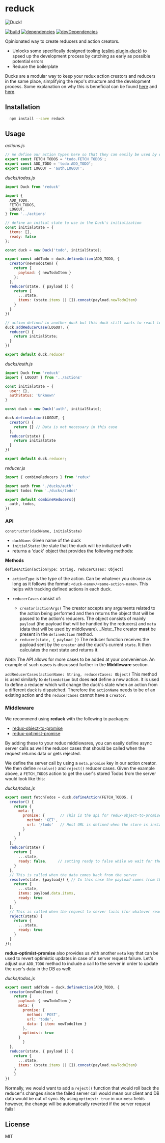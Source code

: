 # reduck

![Duck!](https://media2.giphy.com/media/ruhPcuDNmS12M/giphy.gif)

[![build](https://travis-ci.org/enkidevs/reduck.svg)](https://travis-ci.org/enkidevs/reduck)
[![dependencies](https://david-dm.org/enkidevs/reduck.svg)](https://david-dm.org/enkidevs/reduck)
[![devDependencies](https://david-dm.org/enkidevs/reduck/dev-status.svg)](https://david-dm.org/enkidevs/reduck#info=devDependencies)

Opinionated way to create reducers and action creators.

  * Unlocks some specifically designed tooling ([eslint-plugin-duck](https://github.com/enkidevs/eslint-plugin-duck)) to speed up the development process by catching as early as possible potential errors
  * Reduce the boilerplate

Ducks are a modular way to keep your redux action creators and reducers in the same place, simplifying the repo's structure and the development process. Some explanation on why this is beneficial can be found [here](https://github.com/erikras/ducks-modular-redux) and [here](https://medium.freecodecamp.com/scaling-your-redux-app-with-ducks-6115955638be).

## Installation

```bash
  npm install --save reduck
```

## Usage

*actions.js*
```js
// We define our action types here so that they can easily be used by different ducks
export const FETCH_TODOS = 'todo.FETCH_TODOS';
export const ADD_TODO = 'todo.ADD_TODO';
export const LOGOUT = 'auth.LOGOUT';
```

*ducks/todos.js*
```js
import Duck from 'reduck'

import {
  ADD_TODO,
  FETCH_TODOS,
  LOGOUT,
} from '../actions'

// define an initial state to use in the Duck's initialization
const initialState = {
  items: [],
  ready: false
};

const duck = new Duck('todo', initialState);

export const addTodo = duck.defineAction(ADD_TODO, {
  creator(newTodoItem) {
    return {
      payload: { newTodoItem }
    };
  },
  reducer(state, { payload }) {
    return {
      ...state,
      items: (state.items || []).concat(payload.newTodoItem)
    }
  }
})

// action defined in another duck but this duck still wants to react to it
duck.addReducerCase(LOGOUT, {
  reducer() {
    return initialState;
  }
})

export default duck.reducer
```

*ducks/auth.js*
```js
import Duck from 'reduck'
import { LOGOUT } from '../actions'

const initialState = {
  user: {},
  authStatus: 'Unknown'
}

const duck = new Duck('auth', initialState);

duck.defineAction(LOGOUT, {
  creator() {
    return {} // Data is not necessary in this case
  },
  reducer(state) {
    return initialState
  }
})

export default duck.reducer;
```

*reducer.js*
```js
import { combineReducers } from 'redux'

import auth from './ducks/auth'
import todos from './ducks/todos'

export default combineReducers({
  auth, todos,
})
```

### API

`constructor(duckName, initialState)`
- `duckName`: Given name of the duck
- `initialState`: the state that the duck will be initialized with
- returns a 'duck' object that provides the following methods:

**Methods**

`defineAction(actionType: String, reducerCases: Object)`
- `actionType` is the type of the action. Can be whatever you choose as long as it follows the format: `<duck-name>/<some-action-name>`.
This helps with tracking defined actions in each duck.

- `reducerCases` consist of:
  * `creator(actionArgs)`
  The creator accepts any arguments related to the action being performed and then returns the object that will be passed to the action's reducers. The object consists of mainly `payload` (the payload that will be handled by the reducers) and `meta` (data that will be used by middleware).
  _Note:_The creator **must** be present in the `defineAction` method.
  * `reducer(state, { payload })`
  The reducer function receives the payload sent by the `creator` and the duck's current `state`. It then calculates the next state and returns it.

_Note:_ The API allows for more cases to be added at your convenience. An example of such cases is discussed further in the **Middleware** section.

`addReducerCases(actionName: String, reducerCases: Object)`
This method is used similarly to `defineAction` but does **not** define a new action. It is used to define a reducer which will change the duck's state when an action from a different duck is dispatched. Therefore the `actionName` needs to be of an existing action and the `reducerCases` cannot have a `creator`.

### Middleware
We recommend using **reduck** with the following to packages:
- [redux-object-to-promise](https://github.com/mathieudutour/redux-object-to-promise)
- [redux-optimist-promise](https://github.com/mathieudutour/redux-optimist-promise)

By adding these to your redux middlewares, you can easily define async server calls as well the reducer cases that should be called when the request returns data or gets rejected.

We define the server call by using a `meta.promise` key in our action creator. We then define `resolve()` and `reject()` reducer cases.
Given the example above, a `FETCH_TODOS` action to get the user's stored Todos from the server would look like this:

*ducks/todos.js*
```js
export const fetchTodos = duck.defineAction(FETCH_TODOS, {
  creator() {
    return {
      meta: {
        promise: {       // This is the api for redux-object-to-promise
          method: 'GET',
          url: '/todo'   // Host URL is defined when the store is instantiated so we can use just relative URLs here
        }
      }
    }
  },
  reducer(state) {
    return {
      ...state,
      ready: false,     // setting ready to false while we wait for the network response
    }
  },
  // This is called when the data comes back from the server
  resolve(state, {payload}) { // In this case the payload comes from the server, not from the action creator
    return {
      ...state,
      items: payload.data.items,
      ready: true
    }
  },
  // This is called when the request to server fails (for whatever reason)
  reject(state) {
    return {
      ...state,
      ready: true
    }
  }
});
```

**redux-optimist-promise** also provides us with another `meta` key that can be used to revert optimistic updates in case of a server request failure.
Let's adjust our `ADD_TODO` method to include a call to the server in order to update the user's data in the DB as well:

*ducks/todos.js*
```js
export const addTodo = duck.defineAction(ADD_TODO, {
  creator(newTodoItem) {
    return {
      payload: { newTodoItem }
      meta: {
        promise: {
          method: 'POST',
          url: 'todo',
          data: { item: newTodoItem }
        },
        optimist: true
      }
		}
  },
  reducer(state, { payload }) {
    return {
      ...state,
      items: (state.items || []).concat(payload.newTodoItem)
    }
	}
})
```
Normally, we would want to add a `reject()` function that would roll back the reducer's changes since the failed server call would mean our client and DB data would be out of sync. By using `optimist: true` in our `meta` fields however, the change will be automatically reverted if the server request fails!

## License

  MIT
